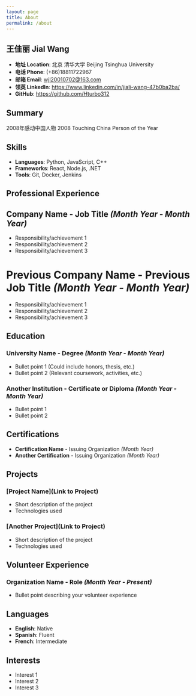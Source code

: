 ```yaml
---
layout: page
title: About
permalink: /about
---
```


## 王佳丽 Jial Wang 
- **地址 Location**: 北京 清华大学 Beijing Tsinghua University
- **电话 Phone**: (+86)18811722967
- **邮箱 Email**: wjl20010702@163.com
- **领英 LinkedIn**: https://www.linkedin.com/in/jiali-wang-47b0ba2ba/
- **GitHub**: https://github.com/Hturbo312
## Summary
2008年感动中国人物 2008 Touching China Person of the Year
## Skills
- **Languages**: Python, JavaScript, C++
- **Frameworks**: React, Node.js, .NET
- **Tools**: Git, Docker, Jenkins
## Professional Experience
## Company Name - Job Title *(Month Year - Month Year)*
- Responsibility/achievement 1
- Responsibility/achievement 2
- Responsibility/achievement 3
# Previous Company Name - Previous Job Title *(Month Year - Month Year)*
- Responsibility/achievement 1
- Responsibility/achievement 2
- Responsibility/achievement 3
## Education
### University Name - Degree *(Month Year - Month Year)*
- Bullet point 1 (Could include honors, thesis, etc.)
- Bullet point 2 (Relevant coursework, activities, etc.)

### Another Institution - Certificate or Diploma *(Month Year - Month Year)*
- Bullet point 1
- Bullet point 2

## Certifications
- **Certification Name** - Issuing Organization *(Month Year)*
- **Another Certification** - Issuing Organization *(Month Year)*

## Projects

### [Project Name](Link to Project)
- Short description of the project
- Technologies used

### [Another Project](Link to Project)
- Short description of the project
- Technologies used

## Volunteer Experience

### Organization Name - Role *(Month Year - Present)*
- Bullet point describing your volunteer experience

## Languages
- **English**: Native
- **Spanish**: Fluent
- **French**: Intermediate

## Interests
- Interest 1
- Interest 2
- Interest 3
